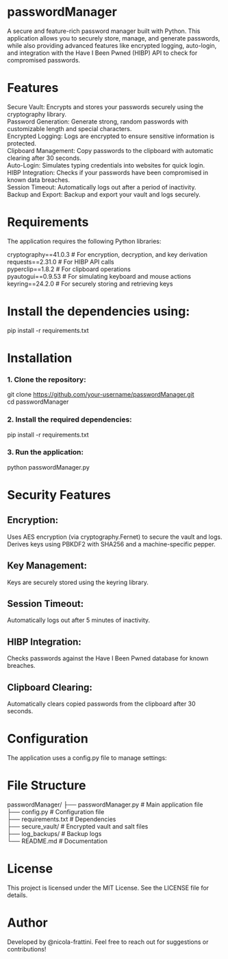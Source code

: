 # passwordManager

A secure and feature-rich password manager built with Python. This application allows you to securely store, manage, and generate passwords, while also providing advanced features like encrypted logging, auto-login, and integration with the Have I Been Pwned (HIBP) API to check for compromised passwords.

# Features

Secure Vault: Encrypts and stores your passwords securely using the cryptography library.                                                                                                                          
Password Generation: Generate strong, random passwords with customizable length and special characters.                                       
Encrypted Logging: Logs are encrypted to ensure sensitive information is protected.                                      
Clipboard Management: Copy passwords to the clipboard with automatic clearing after 30 seconds.                                      
Auto-Login: Simulates typing credentials into websites for quick login.                                      
HIBP Integration: Checks if your passwords have been compromised in known data breaches.                                      
Session Timeout: Automatically logs out after a period of inactivity.                                      
Backup and Export: Backup and export your vault and logs securely.                                      

# Requirements
The application requires the following Python libraries:                                      

cryptography==41.0.3      # For encryption, decryption, and key derivation                                      
requests==2.31.0          # For HIBP API calls                                                                            
pyperclip==1.8.2          # For clipboard operations                                                                            
pyautogui==0.9.53         # For simulating keyboard and mouse actions                                      
keyring==24.2.0           # For securely storing and retrieving keys                                      


# Install the dependencies using:

pip install -r requirements.txt

# Installation

### 1. Clone the repository:                                                                            
git clone https://github.com/your-username/passwordManager.git                                      
cd passwordManager                                                                            
                                      
### 2. Install the required dependencies:                                                                            
pip install -r requirements.txt                                                                            

### 3. Run the application:                                                                            
python passwordManager.py                                                                            


# Security Features

## Encryption:
Uses AES encryption (via cryptography.Fernet) to secure the vault and logs.                                      
Derives keys using PBKDF2 with SHA256 and a machine-specific pepper.                                      

## Key Management:                                      
Keys are securely stored using the keyring library.                                      

## Session Timeout:
Automatically logs out after 5 minutes of inactivity.       

## HIBP Integration:
Checks passwords against the Have I Been Pwned database for known breaches.

## Clipboard Clearing:
Automatically clears copied passwords from the clipboard after 30 seconds.

# Configuration
The application uses a config.py file to manage settings:

# File Structure

passwordManager/
├── passwordManager.py       # Main application file                                                                            
├── config.py                # Configuration file                                                                            
├── requirements.txt         # Dependencies                                                                            
├── secure_vault/            # Encrypted vault and salt files                                                                            
├── log_backups/             # Backup logs                                                                            
└── README.md                # Documentation                                                                            


# License
This project is licensed under the MIT License. See the LICENSE file for details.

# Author
Developed by @nicola-frattini.
Feel free to reach out for suggestions or contributions!
